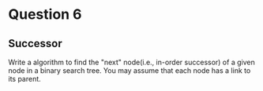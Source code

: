 # Question 6
## Successor 
Write a algorithm to find the "next" node(i.e., in-order successor) of a given node in a binary search tree. You may assume that each node has a link to its parent.
